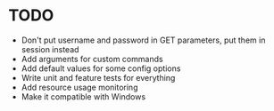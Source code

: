 # TODO

- Don't put username and password in GET parameters, put them in session instead
- Add arguments for custom commands
- Add default values for some config options
- Write unit and feature tests for everything
- Add resource usage monitoring
- Make it compatible with Windows
